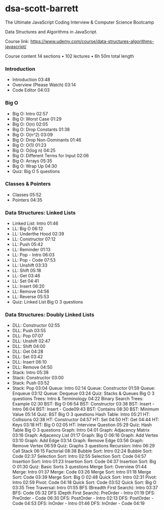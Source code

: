 # dsa-scott-barrett
The Ultimate JavaScript Coding Interview &amp; Computer Science Bootcamp

Data Structures and Algorithms in JavaScript.

Course link:  https://www.udemy.com/course/data-structures-algorithms-javascript/

Course content
14 sections • 102 lectures • 6h 50m total length
### Introduction 
- Introduction 03:48
- Overview (Please Watch) 03:14
- Code Editor 04:03

### Big O
- Big O: Intro 02:57
- Big O: Worst Case 01:29
- Big O: O(n) 02:05
- Big O: Drop Constants 01:38
- Big O: O(n^2) 03:09
- Big O: Drop Non-Dominants 01:46
- Big O: O(1) 01:23
- Big O: O(log n) 04:25
- Big O: Different Terms for Input 02:06
- Big O: Arrays 05:35
- Big O: Wrap Up 04:30
- Quiz: Big O 5 questions

### Classes & Pointers
- Classes 05:52
- Pointers 04:35

### Data Structures: Linked Lists
- Linked List: Intro 01:46
- LL: Big O 06:12
- LL: Underthe Hood 02:39
- LL: Constructor 07:12
- LL: Push 05:42
- LL: Reminder 01:13
- LL: Pop - Intro 06:03
- LL: Pop - Code 07:53
- LL: Unshift 03:33
- LL: Shift 05:18
- LL: Get 03:46
- LL: Set 04:41
- LL: Insert 06:20
- LL: Remove 04:56
- LL: Reverse 05:53
- Quiz: Linked List Big O 3 questions

### Data Structures: Doubly Linked Lists
- DLL: Constructor 02:55
- DLL: Push 03:55
- DLL: Pop 07:07
- DLL: Unshift 02:47
- DLL: Shift 04:00
- DLL: Get 04:28
- DLL: Set 03:42
- DLL: Insert 06:10
- DLL: Remove 04:50
- Stack: Intro 05:38
- Stack: Constructor 03:00
- Stack: Push 03:52
- Stack: Pop 03:04
Queue: Intro 02:14 
Queue: Constructor 01:59 
Queue: Enqueue 03:12 
Queue: Dequeue 03:24 
Quiz: Stacks & Queues Big O 3 questions 
Trees: Intro & Terminology 04:22 
Binary Search Trees: Example 02:30 
BST: Big O 06:54 
BST: Constructor 03:38 
BST: Insert - Intro 06:04 
BST: Insert - Code09:43 
BST: Contains 08:30 
BST: Minimum Value 05:14 
Quiz: BST Big O 3 questions 
Hash Table: Intro 05:21 
HT: Collisions 02:38 
HT: Constructor 04:57 
HT: Set 04:50 
HT: Get 04:44 
HT: Keys 03:18 
HT: Big O 02:05 
HT: Interview Question 05:29 
Quiz: Hash Table Big O 3 questions 
Graph: Intro 04:01 
Graph: Adjacency Matrix 03:16 
Graph: Adjacency List 01:17 
Graph: Big O 06:16 
Graph: Add Vertex 03:10 
Graph: Add Edge 03:14 
Graph: Remove Edge 03:56 
Graph: Remove Vertex 06:59 
Quiz: Graphs 3 questions 
Recursion: Intro 06:29 
Call Stack 06:15 
Factorial 08:38 
Bubble Sort: Intro 02:24 
Bubble Sort: Code 02:37 
Selection Sort: Intro 02:55 
Selection Sort: Code 04:57 
Insertion Sort: Intro 01:23 
Insertion Sort: Code 04:37 
Insertion Sort: Big O 01:30 
Quiz: Basic Sorts 3 questions 
Merge Sort: Overview 01:44 
Merge: Intro 01:37 
Merge: Code 03:26 
Merge Sort: Intro 01:18 
Merge Sort: Code 03:39 
Merge Sort: Big O 02:48 
Quick Sort: Intro 02:31 
Pivot: Intro 02:59 
Pivot: Code 04:18 
Quick Sort: Code 03:52 
Quick Sort: Big O 03:35 
Tree Traversal: Intro 01:55 
BFS (Breadth First Search): Intro 03:37 
BFS: Code 05:32 
DFS (Depth First Search): PreOrder - Intro 01:19 
DFS: PreOrder - Code 06:30 
DFS: PostOrder - Intro 02:13 
DFS: PostOrder - Code 04:53 
DFS: InOrder - Intro 01:46 
DFS: InOrder - Code 04:19 
